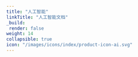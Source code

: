 ```yaml
---
title: "人工智能"
linkTitle: "人工智能文档"
_build:
 render: false 
weight: 14
collapsible: true
icon: "/images/icons/index/product-icon-ai.svg"
---
```


